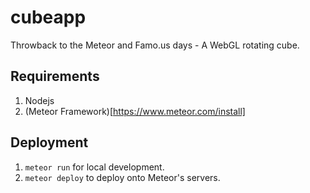 # cubeapp
Throwback to the Meteor and Famo.us days - A WebGL rotating cube.

## Requirements
1. Nodejs
2. (Meteor Framework)[https://www.meteor.com/install]

## Deployment
1. `meteor run` for local development.
2. `meteor deploy` to deploy onto Meteor's servers.
